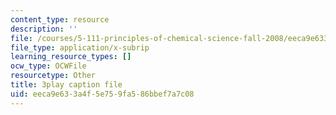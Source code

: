 ```yaml
---
content_type: resource
description: ''
file: /courses/5-111-principles-of-chemical-science-fall-2008/eeca9e633a4f5e759fa586bbef7a7c08_pZEjVRqe-N4.vtt
file_type: application/x-subrip
learning_resource_types: []
ocw_type: OCWFile
resourcetype: Other
title: 3play caption file
uid: eeca9e63-3a4f-5e75-9fa5-86bbef7a7c08
---
```

